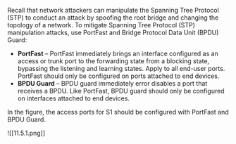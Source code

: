 Recall that network attackers can manipulate the Spanning Tree Protocol (STP) to conduct an attack by spoofing the root bridge and changing the topology of a network. To mitigate Spanning Tree Protocol (STP) manipulation attacks, use PortFast and Bridge Protocol Data Unit (BPDU) Guard:

- **PortFast** – PortFast immediately brings an interface configured as an access or trunk port to the forwarding state from a blocking state, bypassing the listening and learning states. Apply to all end-user ports. PortFast should only be configured on ports attached to end devices.
- **BPDU Guard** – BPDU guard immediately error disables a port that receives a BPDU. Like PortFast, BPDU guard should only be configured on interfaces attached to end devices.

In the figure, the access ports for S1 should be configured with PortFast and BPDU Guard.

![[11.5.1.png]]

